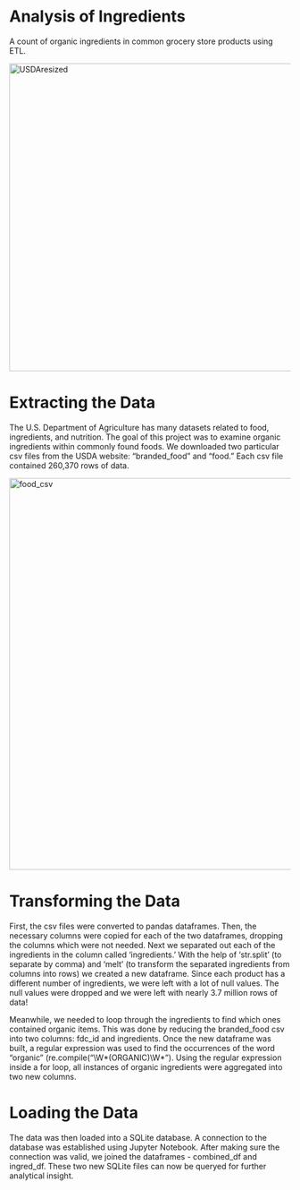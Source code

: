 
# Analysis of Ingredients
A count of organic ingredients in common grocery store products using ETL.

<img width="550" alt="USDAresized" src="https://user-images.githubusercontent.com/46386265/72936736-d4255980-3d35-11ea-8ce4-4722f15801bf.PNG">

# Extracting the Data
The U.S. Department of Agriculture has many datasets related to food, ingredients, and nutrition. The goal of this project was to examine organic ingredients within commonly found foods. We downloaded two particular csv files from the USDA website: “branded_food” and “food.” Each csv file contained 260,370 rows of data.

<img width="700" alt="food_csv" src="https://user-images.githubusercontent.com/46386265/72935846-236a8a80-3d34-11ea-8a86-f7e73fe6e19f.PNG">

# Transforming the Data
First, the csv files were converted to pandas dataframes. Then, the necessary columns were copied for each of the two dataframes, dropping the columns which were not needed. Next we separated out each of the ingredients in the column called ‘ingredients.’ With the help of ‘str.split’ (to separate by comma) and ‘melt’ (to transform the separated ingredients from columns into rows) we created a new dataframe. Since each product has a different number of ingredients, we were left with a lot of null values. The null values were dropped and we were left with nearly 3.7 million rows of data!

Meanwhile, we needed to loop through the ingredients to find which ones contained organic items. This was done by reducing the branded_food csv into two columns: fdc_id and ingredients. Once the new dataframe was built, a regular expression was used to find the occurrences of the word “organic” (re.compile(“\W*(ORGANIC)\W*”). Using the regular expression inside a for loop, all instances of organic ingredients were aggregated into two new columns. 

# Loading the Data
The data was then loaded into a SQLite database. A connection to the database was established using Jupyter Notebook. After making sure the connection was valid, we joined the dataframes - combined_df and ingred_df. These two new SQLite files can now be queryed for further analytical insight.
